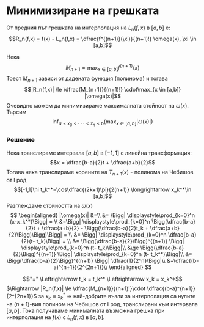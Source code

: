# Минимизиране на грешката

От предния път грешката на интерполация на $L_n(f,x)$ в $[a,b]$ е:
$$R_n(f,x) = f(x) - L_n(f,x) = \dfrac{f^{(n+1)}(\xi)}{(n+1)!} \omega(x), \xi \in [a,b]$$

Нека $$M_{n+1} = \max_{x \in [a,b]} f^{(n+1)}(x)$$
Тоест $M_{n+1}$ зависи от дадената функция (полинома) и тогава
$$|R_n(f,x)| \le \dfrac{M_{n+1}}{(n+1)!} \cdot\max_{x \in [a,b]} |\omega(x)|$$
Очевидно можем да минимизираме максималната стойност на $\omega(x)$.
Търсим $$\inf_{a\le x_0<\cdot\cdot\cdot<x_n\le b}\Bigg( \max_{x \in [a,b]} |\omega(x)|\Bigg)$$

### Решение

Нека транслираме интервала $[a,b]$ в $[-1,1]$ с линейна трансформация:
$$x = \dfrac{b-a}{2}t + \dfrac{a+b}{2}$$
Тогава нека транслираме корените на $T_{n+1}(x)$ - полинома на Чебишов от I род $$[-1,1]\ni t_k^*=\cos\dfrac{(2k+1)\pi}{2(n+1)} \longrightarrow x_k^*\in [a,b]$$
Разглеждаме стойността на $\omega(x)$
$$
\begin{aligned}
|\omega(x)| &=\\
&= \Bigg| \displaystyle\prod_{k=0}^n (x-x_k^*)\Bigg| = \\ 
&=\Bigg| \displaystyle\prod_{k=0}^n \Bigg(\dfrac{b-a}{2}t + \dfrac{a+b}{2} - \Bigg(\dfrac{b-a}{2}t_k + \dfrac{a+b}{2}\Bigg)\Bigg)\Bigg| = \\
&= \Bigg| \displaystyle\prod_{k=0}^n \dfrac{b-a}{2}(t- t_k)\Bigg| = \\
&= \Bigg(\dfrac{b-a}{2}\Bigg)^{(n+1)} \Bigg| \displaystyle\prod_{k=0}^n (t- t_k)\Bigg|\\
&\ge \Bigg(\dfrac{b-a}{2}\Bigg)^{(n+1)} \Bigg| \displaystyle\prod_{k=0}^n (t- t_k^*)\Bigg|\\
&= \Bigg(\dfrac{b-a}{2}\Bigg)^{(n+1)} \Bigg| \dfrac{1}{2^n}\Bigg|\\
&=\dfrac{(b-a)^{n+1}}{2^{2n+1}}\\
\end{aligned}
$$

$$"=" \Leftrightarrow t_k = t_k^* \Leftrightarrow x_k = x_k^*$$
$\Rightarrow |R_n(f,x)| \le \dfrac{M_{n+1}}{(n+1)!}\cdot \dfrac{(b-a)^{n+1}}{2^{2n+1}}$ за $x_k \equiv x_k^*$
$\Rightarrow$ най-добрите възли за интерполация са нулите на $(n+1)$-вия полином на Чебишов от I род, транслирани към интервала $[a,b]$. Тока получаваме минималната възможна грешка при интерполация на $f(x)$ с $L_n(f,x)$ в $[a,b]$.